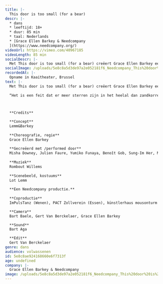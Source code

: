 ```yaml
---
title: |-
  This door is too small (for a bear)
descr: |-
  * dans
  * leeftijd: 18+
  * duur: 85 min
  * taal: Nederlands
  * [Grace Ellen Barkey & Needcompany
  ](https://www.needcompany.org/)
videoUrl: https://vimeo.com/40967185
videoLength: 85 min
socialDescr: |-
  Met This door is too small (for a bear) creëert Grace Ellen Barkey een eigen vormentaal die bijdraagt naar haar zoektocht 'how to free your mind', naar datgene dat nog ondoorgrond is in de geest. Frank Zappa’s lijfspreuk “To me, absurdity is the only reality" is de rode draad doorheen deze voorstelling waarin Grace Ellen Barkey tussen het surrealistische en het psychedelische balanceert. “Het is een feit dat er meer sterren zijn in het heelal dan zandkorrels in de Sahara. Stel je voor dat alles kon spreken. Wat een lawaai! Een onaardse soundscape! Bevrijd je gedachten! Internationale absurditeiten, universele illusies, kosmische desoriëntatie. Dat hebben we nodig om moeder aarde te laten draaien!” - Grace Ellen Barkey
socialImage: /uploads/5e8c8a5d3de97a2e052181f6_Needcompany_This%20door%20is%20too%20small_web.jpg
recordedAt: |-
  Opname in Kaaitheater, Brussel
text: |-
  Met This door is too small (for a bear) creëert Grace Ellen Barkey een eigen vormentaal die bijdraagt naar haar zoektocht 'how to free your mind', naar datgene dat nog ondoorgrond is in de geest. Frank Zappa’s lijfspreuk “To me, absurdity is the only reality" is de rode draad doorheen deze voorstelling waarin Grace Ellen Barkey tussen het surrealistische en het psychedelische balanceert.
  
  “Het is een feit dat er meer sterren zijn in het heelal dan zandkorrels in de Sahara. Stel je voor dat alles kon spreken.  Wat een lawaai! Een onaardse soundscape! Bevrijd je gedachten! Internationale absurditeiten, universele illusies, kosmische desoriëntatie. Dat hebben we nodig om moeder aarde te laten draaien!” - Grace Ellen Barkey

  ‍

  **Credits**

  **Concept**
  Lemm&Barkey
  
  **Choreografie, regie**
  Grace Ellen Barkey
  
  **Gecreëerd met /performed door**
  Misha Downey, Julien Faure, Yumiko Funaya, Benoît Gob, Sung-Im Her, Maarten Seghers
  
  **Muziek**
  Rombout Willems
  
  **Scenebeeld, kostuums**
  Lot Lemm
  
  **Een Needcompany productie.**
  
  **Coproductie**
  ImPulsTanz (Wenen), PACT Zollverein (Essen), künstlerhaus mousonturm (Frankfurt)

  **Camera**
  Bart Baele, Gert Van Berckelaer, Grace Ellen Barkey

  **Sound**
  Bart Aga

  **Edit**
  Gert Van Berckelaer
genre: dans
audience: volwassenen
id: 5e8c8ae924168660e6f7313f
age: undefined
company: |-
  Grace Ellen Barkey & Needcompany
image: /uploads/5e8c8a5d3de97a2e052181f6_Needcompany_This%20door%20is%20too%20small_web.jpg
---
```

